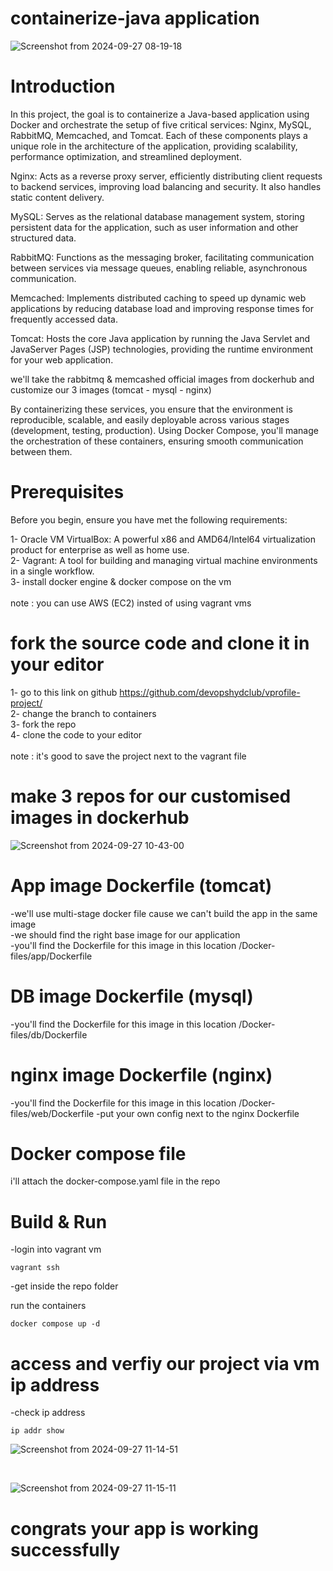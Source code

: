 # containerize-java application

![Screenshot from 2024-09-27 08-19-18](https://github.com/user-attachments/assets/440e41e7-eaea-471c-9f12-3b24a43e3084)



 
# Introduction
In this project, the goal is to containerize a Java-based application using Docker and orchestrate the setup of five critical services: Nginx, MySQL, RabbitMQ, Memcached, and Tomcat. Each of these components plays a unique role in the architecture of the application, providing scalability, performance optimization, and streamlined deployment.

Nginx: Acts as a reverse proxy server, efficiently distributing client requests to backend services, improving load balancing and security. It also handles static content delivery.

MySQL: Serves as the relational database management system, storing persistent data for the application, such as user information and other structured data.

RabbitMQ: Functions as the messaging broker, facilitating communication between services via message queues, enabling reliable, asynchronous communication.

Memcached: Implements distributed caching to speed up dynamic web applications by reducing database load and improving response times for frequently accessed data.

Tomcat: Hosts the core Java application by running the Java Servlet and JavaServer Pages (JSP) technologies, providing the runtime environment for your web application.

we'll take the rabbitmq & memcashed official images from dockerhub and customize our 3 images (tomcat - mysql - nginx)

By containerizing these services, you ensure that the environment is reproducible, scalable, and easily deployable across various stages (development, testing, production). Using Docker Compose, you'll manage the orchestration of these containers, ensuring smooth communication between them.

# Prerequisites
Before you begin, ensure you have met the following requirements:

1- Oracle VM VirtualBox: A powerful x86 and AMD64/Intel64 virtualization product for enterprise as well as home use.
<br>
2- Vagrant: A tool for building and managing virtual machine environments in a single workflow.
<br>
3- install docker engine & docker compose on the vm
<br>
<br>
note : you can use AWS (EC2) insted of using vagrant vms

# fork the source code and clone it in your editor
1- go to this link on github https://github.com/devopshydclub/vprofile-project/
<br>
2- change the branch to containers
<br>
3- fork the repo 
<br>
4- clone the code to your editor
<br>
<br>
note : it's good to save the project next to the vagrant file 
# make 3 repos for our customised images in dockerhub 
![Screenshot from 2024-09-27 10-43-00](https://github.com/user-attachments/assets/6107592c-d44c-4ff8-9c75-45b14cbaa21f)


# App image Dockerfile (tomcat)
-we'll use multi-stage docker file cause we can't build the app in the same image
<br>
-we should find the right base image for our application
<br>
-you'll find the Dockerfile for this image in this location  /Docker-files/app/Dockerfile

# DB image Dockerfile (mysql)

-you'll find the Dockerfile for this image in this location  /Docker-files/db/Dockerfile



# nginx image Dockerfile (nginx)
-you'll find the Dockerfile for this image in this location  /Docker-files/web/Dockerfile
-put your own config next to the nginx Dockerfile


# Docker compose file
i'll attach the docker-compose.yaml file in the repo 

# Build & Run 
-login into vagrant vm 
```
vagrant ssh
```
-get inside the repo folder 

run the containers 
```
docker compose up -d
```


# access and verfiy our project via vm ip address
-check ip address 
```
ip addr show
```

![Screenshot from 2024-09-27 11-14-51](https://github.com/user-attachments/assets/0b6c7095-f265-419e-be4e-d2b7f508c9c4)












<br>






![Screenshot from 2024-09-27 11-15-11](https://github.com/user-attachments/assets/492305a3-0769-4dfb-bb92-68d49be9d1b8)







# congrats your app is working successfully














